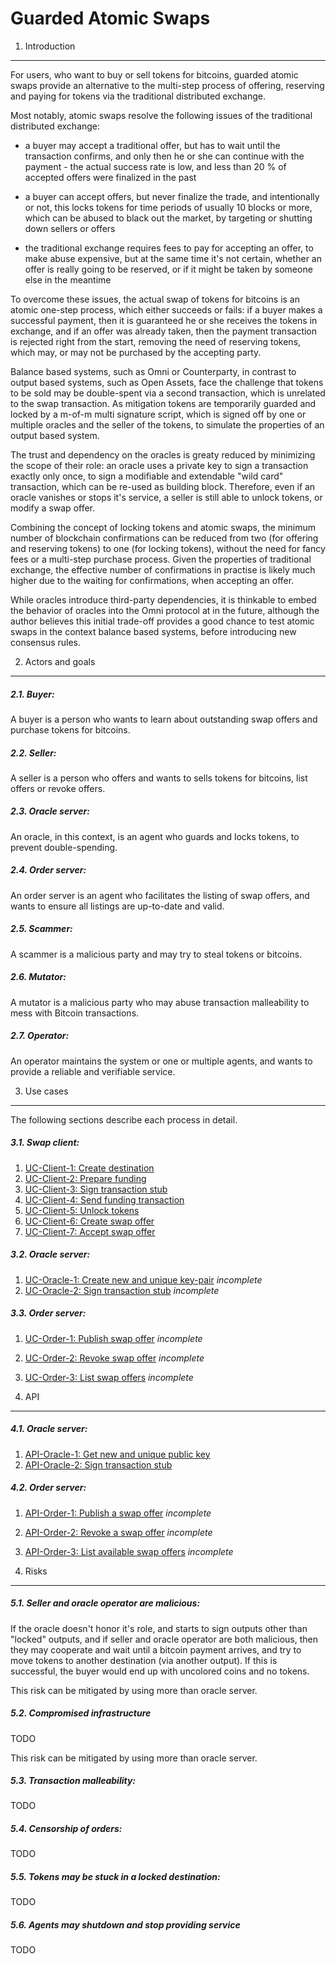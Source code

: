 Guarded Atomic Swaps
====================

1. Introduction
---------------

For users, who want to buy or sell tokens for bitcoins, guarded atomic swaps provide an alternative to the multi-step process of offering, reserving and paying for tokens via the traditional distributed exchange.

Most notably, atomic swaps resolve the following issues of the traditional distributed exchange:

-	a buyer may accept a traditional offer, but has to wait until the transaction confirms, and only then he or she can continue with the payment - the actual success rate is low, and less than 20 % of accepted offers were finalized in the past

-	a buyer can accept offers, but never finalize the trade, and intentionally or not, this locks tokens for time periods of usually 10 blocks or more, which can be abused to black out the market, by targeting or shutting down sellers or offers

-	the traditional exchange requires fees to pay for accepting an offer, to make abuse expensive, but at the same time it's not certain, whether an offer is really going to be reserved, or if it might be taken by someone else in the meantime

To overcome these issues, the actual swap of tokens for bitcoins is an atomic one-step process, which either succeeds or fails: if a buyer makes a successful payment, then it is guaranteed he or she receives the tokens in exchange, and if an offer was already taken, then the payment transaction is rejected right from the start, removing the need of reserving tokens, which may, or may not be purchased by the accepting party.

Balance based systems, such as Omni or Counterparty, in contrast to output based systems, such as Open Assets, face the challenge that tokens to be sold may be double-spent via a second transaction, which is unrelated to the swap transaction. As mitigation tokens are temporarily guarded and locked by a m-of-m multi signature script, which is signed off by one or multiple oracles and the seller of the tokens, to simulate the properties of an output based system.

The trust and dependency on the oracles is greaty reduced by minimizing the scope of their role: an oracle uses a private key to sign a transaction exactly only once, to sign a modifiable and extendable "wild card" transaction, which can be re-used as building block. Therefore, even if an oracle vanishes or stops it's service, a seller is still able to unlock tokens, or modify a swap offer.

Combining the concept of locking tokens and atomic swaps, the minimum number of blockchain confirmations can be reduced from two (for offering and reserving tokens) to one (for locking tokens), without the need for fancy fees or a multi-step purchase process. Given the properties of traditional exchange, the effective number of confirmations in practise is likely much higher due to the waiting for confirmations, when accepting an offer.

While oracles introduce third-party dependencies, it is thinkable to embed the behavior of oracles into the Omni protocol at in the future, although the author believes this initial trade-off provides a good chance to test atomic swaps in the context balance based systems, before introducing new consensus rules.

2. Actors and goals
-------------------

##### 2.1. Buyer:

A buyer is a person who wants to learn about outstanding swap offers and purchase tokens for bitcoins.

##### 2.2. Seller:

A seller is a person who offers and wants to sells tokens for bitcoins, list offers or revoke offers.

##### 2.3. Oracle server:

An oracle, in this context, is an agent who guards and locks tokens, to prevent double-spending.

##### 2.4. Order server:

An order server is an agent who facilitates the listing of swap offers, and wants to ensure all listings are up-to-date and valid.

##### 2.5. Scammer:

A scammer is a malicious party and may try to steal tokens or bitcoins.

##### 2.6. Mutator:

A mutator is a malicious party who may abuse transaction malleability to mess with Bitcoin transactions.

##### 2.7. Operator:

An operator maintains the system or one or multiple agents, and wants to provide a reliable and verifiable service.


3. Use cases
------------

The following sections describe each process in detail.

##### 3.1. Swap client:

  1. [UC-Client-1: Create destination](doc/uc-client-1_create_destination.md)
  2. [UC-Client-2: Prepare funding](doc/uc-client-2_prepare_funding.md)
  3. [UC-Client-3: Sign transaction stub](doc/uc-client-3_sign_transaction_stub.md)
  4. [UC-Client-4: Send funding transaction](doc/uc-client-4_send_funding_transaction.md)
  5. [UC-Client-5: Unlock tokens](doc/uc-client-5_unlock_tokens.md)
  6. [UC-Client-6: Create swap offer](doc/uc-client-6_create_swap_offer.md)
  7. [UC-Client-7: Accept swap offer](doc/uc-client-7_accept_swap_offer.md)

##### 3.2. Oracle server:

  1. [UC-Oracle-1: Create new and unique key-pair](doc/uc-oracle-1_create_key_pair.md) *incomplete*
  2. [UC-Oracle-2: Sign transaction stub](doc/uc-oracle-2_sign_transaction_stub.md) *incomplete*

##### 3.3. Order server:

  1. [UC-Order-1: Publish swap offer](doc/uc-order-1_publish_order.md) *incomplete*
  2. [UC-Order-2: Revoke swap offer](doc/uc-order-2_revoke_order.md) *incomplete*
  3. [UC-Order-3: List swap offers](doc/uc-order-3_list_orders.md) *incomplete*


4. API
------

##### 4.1. Oracle server:

  1. [API-Oracle-1: Get new and unique public key](doc/api-oracle-1_get_getpubkey.md)
  2. [API-Oracle-2: Sign transaction stub](doc/api-oracle-2_post_sign.md)

##### 4.2. Order server:

  1. [API-Order-1: Publish a swap offer](#) *incomplete*
  2. [API-Order-2: Revoke a swap offer](#) *incomplete*
  3. [API-Order-3: List available swap offers](#) *incomplete*


5. Risks
--------

##### 5.1. Seller and oracle operator are malicious:

If the oracle doesn't honor it's role, and starts to sign outputs other than "locked" outputs, and if seller and oracle operator are both malicious, then they may cooperate and wait until a bitcoin payment arrives, and try to move tokens to another destination (via another output). If this is successful, the buyer would end up with uncolored coins and no tokens.

This risk can be mitigated by using more than oracle server.

##### 5.2. Compromised infrastructure

TODO

This risk can be mitigated by using more than oracle server.

##### 5.3. Transaction malleability:

TODO

##### 5.4. Censorship of orders:

TODO

##### 5.5. Tokens may be stuck in a locked destination:

TODO

##### 5.6. Agents may shutdown and stop providing service

TODO
